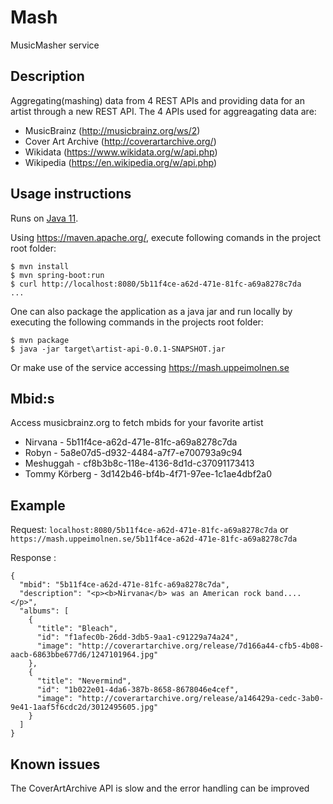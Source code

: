 # Mash
MusicMasher service 

## Description
Aggregating(mashing) data from 4 REST APIs and providing data for an artist through a new REST API. The 4 APIs used for aggreagating data are:
- MusicBrainz (http://musicbrainz.org/ws/2)
- Cover Art Archive (http://coverartarchive.org/)
- Wikidata (https://www.wikidata.org/w/api.php)
- Wikipedia (https://en.wikipedia.org/w/api.php)

## Usage instructions
Runs on [Java 11](https://www.oracle.com/java/technologies/downloads/#java11).

Using https://maven.apache.org/, execute following comands in the project root folder:
```
$ mvn install
$ mvn spring-boot:run
$ curl http://localhost:8080/5b11f4ce-a62d-471e-81fc-a69a8278c7da
...
```
One can also package the application as a java jar and run locally by executing the following commands in the projects root folder:
```
$ mvn package
$ java -jar target\artist-api-0.0.1-SNAPSHOT.jar

``` 
Or make use of the service accessing https://mash.uppeimolnen.se

## Mbid:s
Access musicbrainz.org to fetch mbids for your favorite artist

* Nirvana - 5b11f4ce-a62d-471e-81fc-a69a8278c7da
* Robyn   - 5a8e07d5-d932-4484-a7f7-e700793a9c94
* Meshuggah - cf8b3b8c-118e-4136-8d1d-c37091173413
* Tommy Körberg - 3d142b46-bf4b-4f71-97ee-1c1ae4dbf2a0

## Example

Request:
`localhost:8080/5b11f4ce-a62d-471e-81fc-a69a8278c7da`
or
`https://mash.uppeimolnen.se/5b11f4ce-a62d-471e-81fc-a69a8278c7da`

Response : 
```
{
  "mbid": "5b11f4ce-a62d-471e-81fc-a69a8278c7da",
  "description": "<p><b>Nirvana</b> was an American rock band....</p>",
  "albums": [
    {
      "title": "Bleach",
      "id": "f1afec0b-26dd-3db5-9aa1-c91229a74a24",
      "image": "http://coverartarchive.org/release/7d166a44-cfb5-4b08-aacb-6863bbe677d6/1247101964.jpg"
    },
    {
      "title": "Nevermind",
      "id": "1b022e01-4da6-387b-8658-8678046e4cef",
      "image": "http://coverartarchive.org/release/a146429a-cedc-3ab0-9e41-1aaf5f6cdc2d/3012495605.jpg"
    }
  ]
}
```

## Known issues
The CoverArtArchive API is slow and the error handling can be improved

